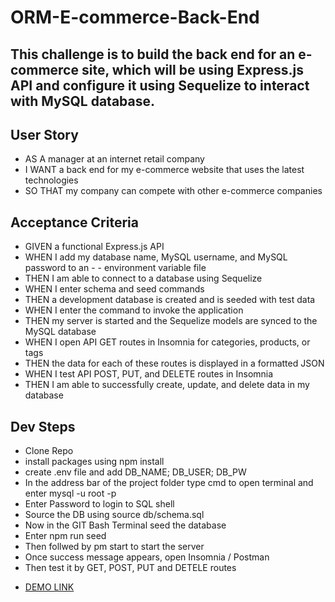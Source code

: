 # ORM-E-commerce-Back-End

## This challenge is to build the back end for an e-commerce site, which will be using Express.js API and configure it using Sequelize to interact with MySQL database.

## User Story
- AS A manager at an internet retail company
- I WANT a back end for my e-commerce website that uses the latest technologies
- SO THAT my company can compete with other e-commerce companies

## Acceptance Criteria
- GIVEN a functional Express.js API
- WHEN I add my database name, MySQL username, and MySQL password to an - - environment variable file
- THEN I am able to connect to a database using Sequelize
- WHEN I enter schema and seed commands
- THEN a development database is created and is seeded with test data
- WHEN I enter the command to invoke the application
- THEN my server is started and the Sequelize models are synced to the MySQL database
- WHEN I open API GET routes in Insomnia for categories, products, or tags
- THEN the data for each of these routes is displayed in a formatted JSON
- WHEN I test API POST, PUT, and DELETE routes in Insomnia
- THEN I am able to successfully create, update, and delete data in my database

## Dev Steps 
- Clone Repo 
- install packages using npm install 
- create .env file and add DB_NAME; DB_USER; DB_PW
- In the address bar of the project folder type cmd to open terminal and enter mysql -u root -p
- Enter Password to login to SQL shell
- Source the DB using source db/schema.sql
- Now in the GIT Bash Terminal seed the database
- Enter npm run seed
- Then follwed by pm start to start the server 
- Once success message appears, open Insomnia / Postman 
- Then test it by GET, POST, PUT and DETELE routes 

* [DEMO LINK](https://www.youtube.com/watch?v=ZkEDz5qmx3c)